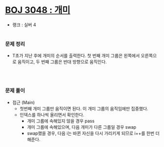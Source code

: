 # [BOJ 3048 : 개미](https://www.acmicpc.net/problem/3048)
- 랭크 : 실버 4
  <br><br>
  
### 문제 정리
- T초가 지난 후에 개미의 순서를 출력한다. 첫 번째 개미 그룹은 왼쪽에서 오른쪽으로 움직이고, 두 번째 그룹은 반대 방향으로 움직인다.

   <br><br>

### 문제 풀이
- 접근 (Main) 
    - 첫번째 개미 그룹만 움직이면 된다. 이 개미 그룹의 움직임에만 집중했다.
    - 인덱스를 하나씩 올리면서 확인한다. 
       - 개미 그룹에 속해있지 않을 경우 pass
       - 개미 그룹에 속해있으며, 다음 개미가 다른 그룹일 경우 swap
       - swap했을 경우, 다음 i는 바뀐 자신을 다시 가리키게 되므로 i++를 한번 더 해준다.

  

    
    


    
    


